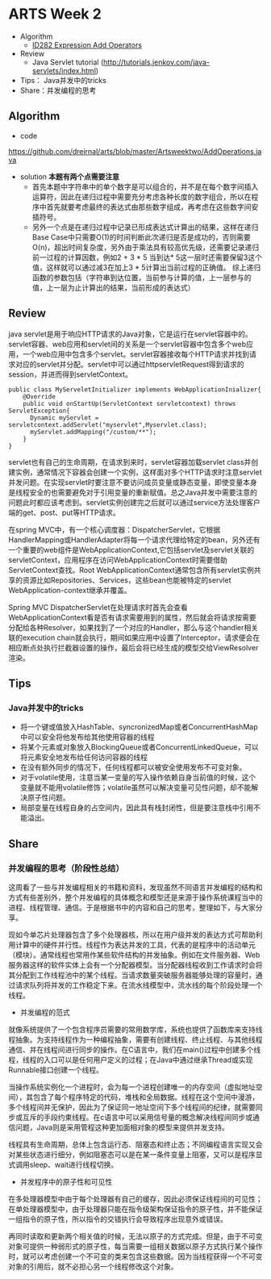 # ARTS Week 2
* Algorithm
  - [ID282 Expression Add Operators](https://leetcode.com/problems/expression-add-operators/)
* Review
  - Java Servlet tutorial (http://tutorials.jenkov.com/java-servlets/index.html)
* Tips： Java并发中的tricks
* Share：并发编程的思考

## Algorithm
- code

https://github.com/drejrnal/arts/blob/master/Artsweektwo/AddOperations.java

- solution **本题有两个点需要注意**
  - 首先本题中字符串中的单个数字是可以组合的，并不是在每个数字间插入运算符，因此在递归过程中需要充分考虑各种长度的数字组合，所以在程序中首先就要考虑最终的表达式由那些数字组成，再考虑在这些数字间安插符号。
  - 另外一个点是在递归过程中记录已形成表达式计算出的结果，这样在递归Base Case中只需要O(1)的时间判断此次递归是否是成功的，否则需要O(n)，超出时间复杂度，另外由于乘法具有较高优先级，还需要记录递归前一过程的计算因数，例如2 + 3 * 5 当到达* 5这一层时还需要保留3这个值，这样就可以通过减3在加上3 * 5计算出当前过程的正确值。
综上递归函数的参数包括（字符串到达位置，当前参与计算的值，上一层参与的值，上一层为止计算出的结果，当前形成的表达式）

## Review

java servlet是用于响应HTTP请求的Java对象，它是运行在servlet容器中的。servlet容器、web应用和servlet间的关系是一个servlet容器中包含多个web应用，一个web应用中包含多个servlet。servlet容器接收每个HTTP请求并找到请求对应的servlet并分配。servlet中可以通过httpservletRequest得到请求的session，并进而得到servletContext。
```
public class MyServeletInitializer implements WebApplicationInializer{
    @Override
    public void onStartUp(ServletContext servletcontext) throws ServletException{
      Dynamic myServlet = servletcontext.addServlet("myservlet",Myservlet.class);
      myServlet.addMapping("/custom/**");
    }
}
```

servlet也有自己的生命周期，在请求到来时，servlet容器加载servlet class并创建实例，通常情况下容器会创建一个实例，这样面对多个HTTP请求时注意servlet并发问题。在实现servlet时要注意不要访问成员变量或静态变量，即使变量本身是线程安全的也需要避免对于引用变量的重新赋值。总之Java并发中需要注意的问题此时都应该考虑到。servlet实例创建完之后就可以通过service方法处理客户端的get、post、put等HTTP请求。

在spring MVC中，有一个核心调度器：DispatcherServlet，它根据HandlerMapping或HandlerAdapter将每一个请求代理给特定的bean，另外还有一个重要的web组件是WebApplicationContext,它包括servlet及servlet关联的servletContext，应用程序在访问WebApplicationContext时需要借助ServletContext查找。Root WebApplicationContext通常包含所有servlet实例共享的资源比如Repositories、Services，这些bean也能被特定的servlet WebApplication-context继承并覆盖。

Spring MVC DispatcherServlet在处理请求时首先会查看WebApplicationContext看是否有请求需要用到的属性，然后就会将请求按需要分配给各种Resolver，如果找到了一个对应的Handler，那么与这个handler相关联的execution chain就会执行，期间如果应用中设置了Interceptor，请求便会在相应断点处执行拦截器设置的操作，最后会将已经生成的模型交给ViewResolver渲染。


## Tips
### Java并发中的tricks

- 将一个键或值放入HashTable、syncronizedMap或者ConcurrentHashMap中可以安全将他发布给其他使用容器的线程
- 将某个元素或对象放入BlockingQueue或者ConcurrentLinkedQueue，可以将元素安全地发布给任何访问容器的线程
- 在没有额外同步的情况下，任何线程都可以被安全使用发布不可变对象。
- 对于volatile使用，注意当某一变量的写入操作依赖自身当前值的时候，这个变量就不能用volatile修饰；volatile虽然可以解决变量可见性问题，却不能解决原子性问题。
- 局部变量在线程自身的占空间内，因此具有栈封闭性，但是要注意栈中引用不能溢出。


## Share
### 并发编程的思考（阶段性总结）
这周看了一些与并发编程相关的书籍和资料，发现虽然不同语言并发编程的结构和方式有些差别外，整个并发编程的具体概念和模型还是来源于操作系统课程当中的进程、线程管理、通信。于是根据书中的内容和自己的思考，整理如下，与大家分享。

现如今单芯片处理器包含了多个处理器核，所以在用户级并发的表达方式可帮助利用计算中的硬件并行性。线程作为表达并发的工具，代表的是程序中的活动单元（模块）。通常线程也常用作某些软件结构的并发抽象。例如在文件服务器、Web服务器这样的软件实体上会有一个分配器模型。当分配器线程收到工作请求时会将其分配到工作线程池中的某个线程。当请求数量突破服务器能够处理的容量时，通过请求队列将并发的工作稳定下来。在流水线模型中，流水线的每个阶段处理一个线程。

- 并发编程的范式

就像系统提供了一个包含程序员需要的常用数学库，系统也提供了函数库来支持线程抽象。为支持线程作为一种编程抽象，需要有创建线程、终止线程、与其他线程通信、并在线程间进行同步的操作。在C语言中，我们在main()过程中创建多个线程，线程的入口可以是任何用户定义的过程；在Java中通过继承Thread或实现Runnable接口创建一个线程。

当操作系统实例化一个进程时，会为每一个进程创建唯一的内存空间（虚拟地址空间），其包含了每个程序特定的代码，堆栈和全局数据。线程在这个空间中漫游，多个线程间并无保护，因此为了保证同一地址空间下多个线程间的纪律，就需要同步或互斥的手段约束线程。在c语言中可以采用信号量的概念解决线程间同步或通信问题，Java则是采用管程这种更加面相对象的模型来提供并发支持。

线程具有生命周期，总体上包含运行态、阻塞态和终止态；不同编程语言实现又会对某些状态进行细分，例如阻塞态可以是在某一条件变量上阻塞，又可以是程序显式调用sleep、wait进行线程切换。

- 并发程序中的原子性和可见性

在多处理器模型中由于每个处理器有自己的缓存，因此必须保证线程间的可见性；在单处理器模型中，由于处理器只能在指令级架构保证指令的原子性，并不能保证一组指令的原子性，所以指令的交错执行会导致程序出现意外或错误。

再同时读取和更新两个相关值的时候，无法以原子的方式完成。但是，由于不可变对象可提供一种弱形式的原子性，每当需要一组相关数据以原子方式执行某个操作时，就可以考虑创建一个不可变的类来包含这些数据。因为当线程获得一个不可变对象的引用后，就不必担心另一个线程修改这个对象。
